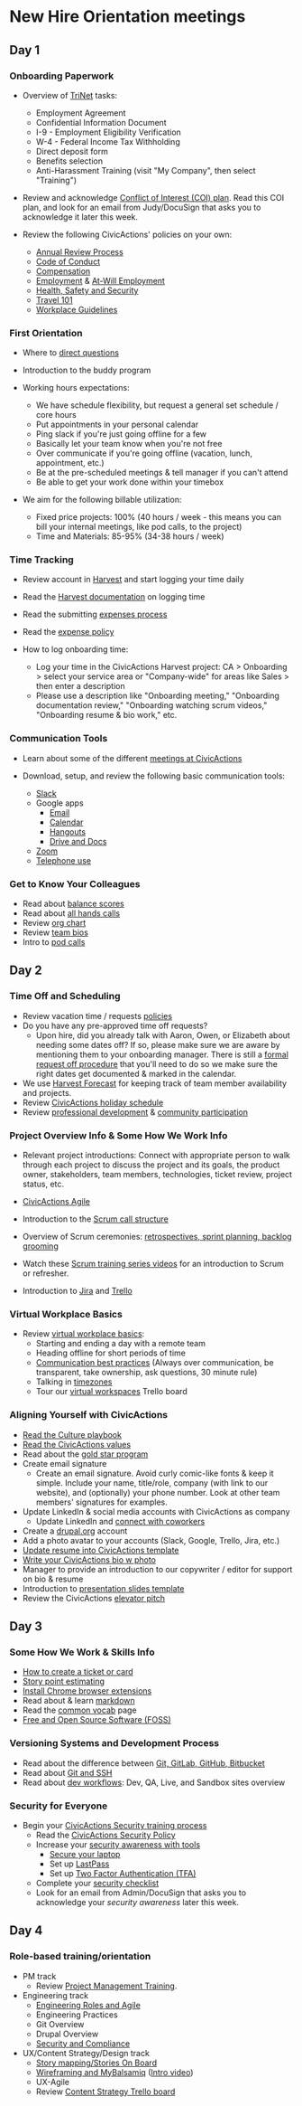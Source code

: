 # New Hire Orientation meetings

## Day 1

### Onboarding Paperwork

*   Overview of [TriNet](https://sso.trinet.com/auth/cdcservlet?realm=sw_hrp&goto=https%3A%2F%2Fwww.hrpassport.com%3A443%2FLink2HR.eng%3F%2FSaf%2FEntry%2FPortal.htm&RequestID=22350&MajorVersion=1&MinorVersion=0&ProviderID=https%3A%2F%2Fwww.hrpassport.com%3A443%2Famagent%3FRealm%3D%2Fsw_hrp&IssueInstant=2017-06-13T15%3A05%3A16Z) tasks:

    *   Employment Agreement
    *   Confidential Information Document
    *   I-9 - Employment Eligibility Verification
    *   W-4 - Federal Income Tax Withholding
    *   Direct deposit form
    *   Benefits selection
    *   Anti-Harassment Training (visit "My Company", then select "Training")

*   Review and acknowledge [Conflict of Interest (COI) plan](https://docs.google.com/document/d/1JSvThcqIM8BSmIoAjUrNZPdx0wemMCiyrBRyChORfv0/edit). Read this COI plan, and look for an email from Judy/DocuSign that asks you to acknowledge it later this week.

*   Review the following CivicActions' policies on your own:
    *   [Annual Review Process](../../03-policies/annual-review-process.md)
    *   [Code of Conduct](../../03-policies/code-of-conduct.md)
    *   [Compensation](../../03-policies/compensation.md)
    *   [Employment](../../03-policies/employment.md) & [At-Will Employment](../../03-policies/leaving-civicactions.md)
    *   [Health, Safety and Security](../../03-policies/health-safety-security.md)
    *   [Travel 101](../../03-policies/travel-101.md)
    *   [Workplace Guidelines](../../03-policies/workplace-guidelines.md)

### First Orientation

*   Where to [direct questions](../../02-about-us/general-contacts-and-listservs.md)

*   Introduction to the buddy program

*   Working hours expectations:
    *   We have schedule flexibility, but request a general set schedule / core hours
    *   Put appointments in your personal calendar
    *   Ping slack if you're just going offline for a few
    *   Basically let your team know when you're not free
    *   Over communicate if you're going offline  (vacation, lunch, appointment, etc.)
    *   Be at the pre-scheduled meetings & tell manager if you can't attend
    *   Be able to get your work done within your timebox
*   We aim for the following billable utilization:
    *   Fixed price projects: 100% (40 hours / week - this means you can bill your internal meetings, like pod calls, to the project)
    *   Time and Materials: 85-95% (34-38 hours / week)

### Time Tracking

*   Review account in [Harvest](../../04-how-we-work/tools/harvest.md) and start logging your time daily

*   Read the [Harvest documentation](../../04-how-we-work/tools/harvest.md#logging-time) on logging time

*   Read the submitting [expenses process](../../04-how-we-work/tools/harvest.md#tracking-expenses)

*   Read the [expense policy](../../03-policies/expenses.md)

*   How to log onboarding time:
    *   Log your time in the CivicActions Harvest project: CA > Onboarding > select your service area or "Company-wide" for areas like Sales > then enter a description
    *   Please use a description like "Onboarding meeting," "Onboarding documentation review," "Onboarding watching scrum videos," "Onboarding resume & bio work," etc.

### Communication Tools

*   Learn about some of the different [meetings at CivicActions](../../01-welcome-to-civicactions/training/meetings-and-meeting-tools.md)
*   Download, setup, and review the following basic communication tools:

    *   [Slack](../../04-how-we-work/tools/slack.md)
    *   Google apps
        *   [Email](../../04-how-we-work/tools/email.md)
        *   [Calendar](../../04-how-we-work/tools/google-calendar.md)
        *   [Hangouts](../../04-how-we-work/tools/google-hangouts.md)
        *   [Drive and Docs](../../04-how-we-work/tools/google-docs.md)
    *   [Zoom](../../04-how-we-work/tools/zoom.md)
    *   [Telephone use](../../04-how-we-work/tools/telephone.md)

### Get to Know Your Colleagues

*   Read about [balance scores](../../04-how-we-work/balance-scores.md)
*   Read about [all hands calls](meetings-and-meeting-tools.md#all-hands-calls)
*   Review [org chart](https://docs.google.com/a/civicactions.net/spreadsheets/d/1zViZW0YzbXpH226mcrR9F_NKi--cJtRgv_6RcldABYY/edit?usp=sharing)
*   Review [team bios](https://civicactions.com/team/)
*   Intro to [pod calls](meetings-and-meeting-tools.md#pod-calls)

## Day 2

### Time Off and Scheduling

*   Review vacation time / requests [policies](../../03-policies/benefits-and-holidays.md#timeoff)
*   Do you have any pre-approved time off requests?
    *   Upon hire, did you already talk with Aaron, Owen, or Elizabeth about needing some dates off? If so, please make sure we are aware by mentioning them to your onboarding manager. There is still a [formal request off procedure](../../03-policies/benefits-and-holidays.md#timeoff) that you'll need to do so we make sure the right dates get documented & marked in the calendar.
*   We use [Harvest Forecast](../../04-how-we-work/tools/harvest-forecast.md) for keeping track of team member availability and projects.
*   Review [CivicActions holiday schedule](../../03-policies/benefits-and-holidays.md#holidays)
*   Review [professional development](../../03-policies/prodev.md) & [community participation](../../03-policies/community-participation.md)

### Project Overview Info & Some How We Work Info

*   Relevant project introductions: Connect with appropriate person to walk through each project to discuss the project and its goals, the product owner, stakeholders, team members, technologies, ticket review, project status, etc.

*   [CivicActions Agile](../../04-how-we-work/agileoverview.md)
*   Introduction to the [Scrum call structure](../../04-how-we-work/agile-practices/daily-scrum-calls.md)
*   Overview of Scrum ceremonies: [retrospectives, sprint planning, backlog grooming](../../01-welcome-to-civicactions/training/meetings-and-meeting-tools.md#project-specific-meetings)
*   Watch these [Scrum training series videos](http://scrumtrainingseries.com/) for an introduction to Scrum or refresher.
*   Introduction to [Jira](../../04-how-we-work/tools/jira.md) and [Trello](../../04-how-we-work/tools/trello.md)

### Virtual Workplace Basics

*   Review [virtual workplace basics](../../04-how-we-work/virtual-workplace-basics.md):
    *   Starting and ending a day with a remote team
    *   Heading offline for short periods of time
    *   [Communication best practices](../../04-how-we-work/virtual-workplace-basics.md#communication-best-practices) (Always over communication, be transparent, take ownership, ask questions, 30 minute rule)
    *   Talking in [timezones](../../04-how-we-work/virtual-workplace-basics.md#talking-timezones)
    *   Tour our [virtual workspaces](https://trello.com/b/TJsUalpG/our-workspaces) Trello board

### Aligning Yourself with CivicActions

*   [Read the Culture playbook](../../02-about-us/culture.md)
*   [Read the CivicActions values](https://civicactions.com/values/)
*   Read about the [gold star program](../../04-how-we-work/gold-star-program.md)
*   Create email signature
    *   Create an email signature. Avoid curly comic-like fonts & keep it simple. Include your name, title/role, company (with link to our website), and (optionally) your phone number. Look at other team members' signatures for examples.
*   Update LinkedIn & social media accounts with CivicActions as company
    *   Update LinkedIn and [connect with coworkers](https://www.linkedin.com/company/54684)
*   Create a [drupal.org](https://register.drupal.org/user/register?destination=home) account
*   Add a photo avatar to your accounts (Slack, Google, Trello, Jira, etc.)
*   [Update resume into CivicActions template](../team-resume-instructions.md)
*   [Write your CivicActions bio w photo](../civicactions-bio-instructions.md)
*   Manager to provide an introduction to our copywriter / editor for support on bio & resume
*   Introduction to [presentation slides template](../../04-how-we-work/tools/presentation-templates.md)
*   Review the CivicActions [elevator pitch](../../02-about-us/elevator-pitch.md)

## Day 3

### Some How We Work & Skills Info

*   [How to create a ticket or card](../../04-how-we-work/tools/tickets-cards.md)
*   [Story point estimating](../../04-how-we-work/tools/storypoints.md)
*   [Install Chrome browser extensions](../../04-how-we-work/tools/browserextensions.md)
*   Read about & learn [markdown](../../04-how-we-work/tools/markdown.md)
*   Read the [common vocab](../../04-how-we-work/common-vocab.md) page
*   [Free and Open Source Software (FOSS)](../../01-welcome-to-civicactions/training/intro-open-source.md)

### Versioning Systems and Development Process

*   Read about the difference between [Git, GitLab, GitHub, Bitbucket](../../05-engineering/git-gitlab-github-bitbucket.md)
*   Read about [Git and SSH](../../01-welcome-to-civicactions/training/git-ssh.md)
*   Read about [dev workflows](../../05-engineering/dev-environments.md): Dev, QA, Live, and Sandbox sites overview

### Security for Everyone

*   Begin your [CivicActions Security training process](./security-training.md)
    *   Read the [CivicActions Security Policy](../../03-policies/security.md)
    *   Increase your [security awareness with tools](../../09-security/awareness.md)
        *   [Secure your laptop](../../09-security/awareness.md#securing-your-laptop)
        *   Set up [LastPass](../../09-security/awareness.md#lastpass)
        *   Set up [Two Factor Authentication (TFA)](../../09-security/awareness.md#use-two-factor-or-2-step-authentication-tfa-2fa)
    *   Complete your [security checklist](https://docs.google.com/a/civicactions.net/spreadsheets/d/1t_LgXdkCNRzr5p36CV-cdzL8kJmUq_mHlsHWtMLm-Qg/edit?usp=sharing)
    *   Look for an email from Admin/DocuSign that asks you to acknowledge your *security awareness* later this week.

## Day 4

### Role-based training/orientation

*   PM track
    *   Review [Project Management Training](../../06-project-management/pm-training.md).
*   Engineering track
    *   [Engineering Roles and Agile](../../05-engineering/engineering-roles.md)
    *   Engineering Practices
    *   Git Overview
    *   Drupal Overview
    *   [Security and Compliance](../../05-engineering/security-compliance.md)
*   UX/Content Strategy/Design track
    *   [Story mapping/Stories On Board](../../10-ux/services/research/story-mapping-guide.md)
    *   [Wireframing and MyBalsamiq](../../10-ux/services/design/wireframing-guide.md) ([Intro video](https://www.youtube.com/watch?v=VPzsMdqZKFE))
    *   UX-Agile
    *   Review [Content Strategy Trello board](https://trello.com/b/jQYVkRqG/content-strategy-products)
